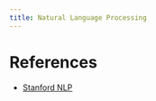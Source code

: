 ```yaml
---
title: Natural Language Processing
---
```

# References
- [Stanford NLP](https://web.stanford.edu/~jurafsky/slp3/)